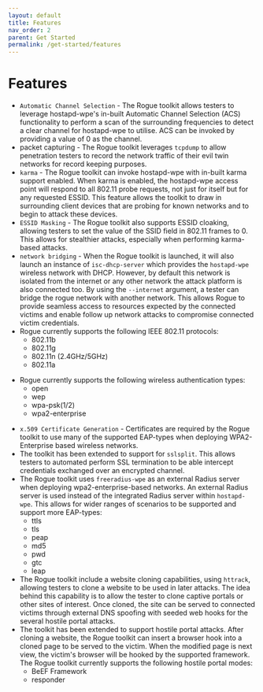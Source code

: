 ```yaml
---
layout: default
title: Features
nav_order: 2
parent: Get Started
permalink: /get-started/features
---
```


# Features

* `Automatic Channel Selection` - The Rogue toolkit allows testers to leverage hostapd-wpe's in-built Automatic Channel Selection (ACS) functionality to perform a scan of the surrounding frequencies to detect a clear channel for hostapd-wpe to utilise. ACS can be invoked by providing a value of 0 as the channel. 
* packet capturing - The Rogue toolkit leverages `tcpdump` to allow penetration testers to record the network traffic of their evil twin networks for record keeping purposes.
* `karma` - The Rogue toolkit can invoke hostapd-wpe with in-built karma support enabled. When karma is enabled, the hostapd-wpe access point will respond to all 802.11 probe requests, not just for itself but for any requested ESSID. This feature allows the toolkit to draw in surrounding client devices that are probing for known networks and to begin to attack these devices. 
* `ESSID Masking` - The Rogue toolkit also supports ESSID cloaking, allowing testers to set the value of the SSID field in 802.11 frames to 0. This allows for stealthier attacks, especially when performing karma-based attacks.
* `network bridging` - When the Rogue toolkit is launched, it will also launch an instance of `isc-dhcp-server` which provides the `hostapd-wpe` wireless network with DHCP. However, by default this network is isolated from the internet or any other network the attack platform is also connected too. By using the `--internet` argument, a tester can bridge the rogue network with another network. This allows Rogue to provide seamless access to resources expected by the connected victims and enable follow up network attacks to compromise connected victim credentials. 
* Rogue currently supports the following IEEE 802.11 protocols:
  * 802.11b
  * 802.11g
  * 802.11n (2.4GHz/5GHz)
  * 802.11a
- Rogue currently supports the following wireless authentication types:
  * open
  * wep
  * wpa-psk(1/2)
  * wpa2-enterprise
* `x.509 Certificate Generation` - Certificates are required by the Rogue toolkit to use many of the supported EAP-types when deploying WPA2-Enterprise based wireless networks.
* The toolkit has been extended to support for `sslsplit`. This allows testers to automated perform SSL termination to be able intercept credentials exchanged over an encrypted channel. 
* The Rogue toolkit uses `freeradius-wpe` as an external Radius server when deploying wpa2-enterprise-based networks. An external Radius server is used instead of the integrated Radius server within `hostapd-wpe`. This allows for wider ranges of scenarios to be supported and support more EAP-types:
    - ttls
    - tls
    - peap
    - md5
    - pwd
    - gtc
    - leap
* The Rogue toolkit include a website cloning capabilities, using `httrack`, allowing testers to clone a website to be used in later attacks. The idea behind this capability is to allow the tester to clone captive portals or other sites of interest. Once cloned, the site can be served to connected victims through external DNS spoofing with seeded web hooks for the several hostile portal attacks.
* The toolkit has been extended to support hostile portal attacks. After cloning a website, the Rogue toolkit can insert a browser hook into a cloned page to be served to the victim. When the modified page is next view, the victim's browser will be hooked by the supported framework. The Rogue toolkit currently supports the following hostile portal modes:
  * BeEF Framework
  * responder
 
